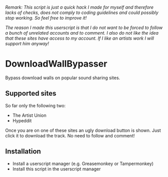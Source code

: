*Remark: This script is just a quick hack I made for myself and therefore lacks of checks, does not comply to coding guidelines and could possibly stop working. So feel free to improve it!*

*The reason I made this userscript is that I do not want to be forced to follow a bunch of unrelated accounts and to comment. I also do not like the idea that these sites have access to my account. If I like an artists work I will support him anyway!*

# DownloadWallBypasser
Bypass download walls on popular sound sharing sites.

## Supported sites
So far only the following two:
+ The Artist Union
+ Hypeddit

Once you are on one of these sites an ugly download button is shown. Just click it to download the track. No need to follow and comment!

## Installation
+ Install a userscript manager (e.g. Greasemonkey or Tampermonkey)
+ Install this script in the userscript manager
